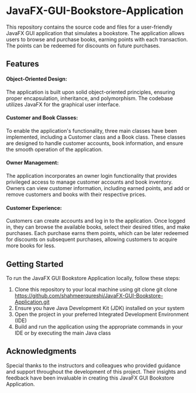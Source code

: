 # JavaFX-GUI-Bookstore-Application
This repository contains the source code and files for a user-friendly JavaFX GUI application that simulates a bookstore. The application allows users to browse and purchase books, earning points with each transaction. The points can be redeemed for discounts on future purchases.

## Features

#### Object-Oriented Design:
The application is built upon solid object-oriented principles, ensuring proper encapsulation, inheritance, and polymorphism. The codebase utilizes JavaFX for the graphical user interface.
#### Customer and Book Classes:
To enable the application's functionality, three main classes have been implemented, including a Customer class and a Book class. These classes are designed to handle customer accounts, book information, and ensure the smooth operation of the application.
#### Owner Management: 
The application incorporates an owner login functionality that provides privileged access to manage customer accounts and book inventory. Owners can view customer information, including earned points, and add or remove customers and books with their respective prices.
#### Customer Experience: 
Customers can create accounts and log in to the application. Once logged in, they can browse the available books, select their desired titles, and make purchases. Each purchase earns them points, which can be later redeemed for discounts on subsequent purchases, allowing customers to acquire more books for less.

## Getting Started

To run the JavaFX GUI Bookstore Application locally, follow these steps:

1. Clone this repository to your local machine using git clone git clone https://github.com/shahmeerqureshi/JavaFX-GUI-Bookstore-Application.git
2. Ensure you have Java Development Kit (JDK) installed on your system
3. Open the project in your preferred Integrated Development Environment (IDE)
4. Build and run the application using the appropriate commands in your IDE or by executing the main Java class

## Acknowledgments
Special thanks to the instructors and colleagues who provided guidance and support throughout the development of this project. Their insights and feedback have been invaluable in creating this JavaFX GUI Bookstore Application.
